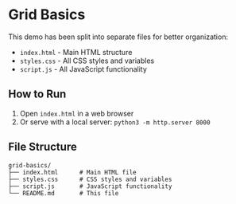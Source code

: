 # Grid Basics

This demo has been split into separate files for better organization:

- `index.html` - Main HTML structure
- `styles.css` - All CSS styles and variables
- `script.js` - All JavaScript functionality

## How to Run

1. Open `index.html` in a web browser
2. Or serve with a local server: `python3 -m http.server 8000`

## File Structure

```
grid-basics/
├── index.html      # Main HTML file
├── styles.css      # CSS styles and variables
├── script.js       # JavaScript functionality
└── README.md       # This file
```

